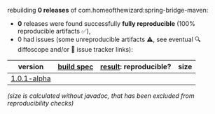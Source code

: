 rebuilding **0 releases** of com.homeofthewizard:spring-bridge-maven:
- **0** releases were found successfully **fully reproducible** (100% reproducible artifacts :white_check_mark:),
- 0 had issues (some unreproducible artifacts :warning:, see eventual :mag: diffoscope and/or :memo: issue tracker links):

| version | [build spec](/BUILDSPEC.md) | [result](https://reproducible-builds.org/docs/jvm/): reproducible? | size |
| -- | --------- | ------ | -- |
| [1.0.1-alpha](https://central.sonatype.com/artifact/com.homeofthewizard/spring-bridge-maven/1.0.1-alpha/pom) | | | |

<i>(size is calculated without javadoc, that has been excluded from reproducibility checks)</i>
